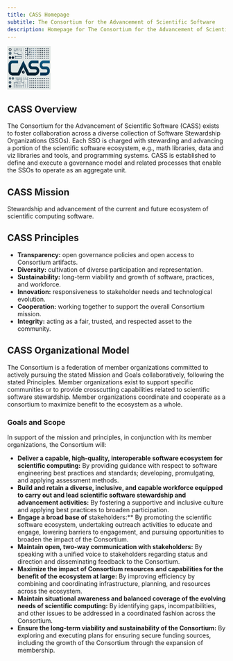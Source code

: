 ```yaml
---
title: CASS Homepage
subtitle: The Consortium for the Advancement of Scientific Software
description: Homepage for The Consortium for the Advancement of Scientific Software
---
```


<img src="CASS-Logo-V2.png" width="100" height="100">


## CASS Overview

The Consortium for the Advancement of Scientific Software (CASS) exists to foster collaboration across a diverse collection of Software Stewardship Organizations (SSOs).  Each SSO is charged with stewarding and advancing a portion of the scientific software ecosystem, e.g., math libraries, data and viz libraries and tools, and programming systems.  CASS is established to define and execute a governance model and related processes that enable the SSOs to operate as an aggregate unit.

## CASS Mission
Stewardship and advancement of the current and future ecosystem of scientific computing software.

## CASS Principles

- **Transparency:** open governance policies and open access to Consortium artifacts.
- **Diversity:** cultivation of diverse participation and representation.
- **Sustainability:** long-term viability and growth of software, practices, and workforce.
- **Innovation:** responsiveness to stakeholder needs and technological evolution.
- **Cooperation:** working together to support the overall Consortium mission.
- **Integrity:** acting as a fair, trusted, and respected asset to the community.

## CASS Organizational Model

The Consortium is a federation of member organizations committed to actively pursuing the stated
Mission and Goals collaboratively, following the stated Principles. Member organizations
exist to support specific communities or to provide crosscutting capabilities related to scientific
software stewardship. Member organizations coordinate and cooperate as a consortium to maximize
benefit to the ecosystem as a whole.

### Goals and Scope
In support of the mission and principles, in conjunction with its member organizations, the Consortium
will:
- **Deliver a capable, high-quality, interoperable software ecosystem for scientific computing:** By providing guidance with respect to software engineering best practices and standards; developing, promulgating, and applying assessment methods.
- **Build and retain a diverse, inclusive, and capable workforce equipped to carry out and lead scientific software stewardship and advancement activities:** By fostering a supportive and inclusive culture and applying best practices to broaden participation.
- **Engage a broad base of** stakeholders:** By promoting the scientific software ecosystem, undertaking outreach activities to educate and engage, lowering barriers to engagement, and pursuing opportunities to broaden the impact of the Consortium.
- **Maintain open, two-way communication with stakeholders:** By speaking with a unified voice to stakeholders regarding status and direction and disseminating feedback to the Consortium.
- **Maximize the impact of Consortium resources and capabilities for the benefit of the ecosystem at large:** By improving efficiency by combining and coordinating infrastructure, planning, and resources across the ecosystem.
- **Maintain situational awareness and balanced coverage of the evolving needs of scientific computing:** By identifying gaps, incompatibilities, and other issues to be addressed in a coordinated fashion across the Consortium.
- **Ensure the long-term viability and sustainability of the Consortium:** By exploring and executing plans for ensuring secure funding sources, including the growth of the Consortium through the expansion of membership.
